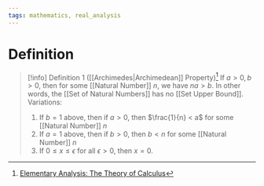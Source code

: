 ```yaml
---
tags: mathematics, real_analysis
---
```


# Definition

> [!info] Definition 1 ([[Archimedes|Archimedean]] Property)[^1]
> If $a > 0, b > 0$, then for some [[Natural Number]] $n$, we have $na > b$. In other words, the [[Set of Natural Numbers]] has no [[Set Upper Bound]].
> Variations:
> 1) If $b =1$ above, then if $a > 0$, then $\frac{1}{n} < a$ for some [[Natural Number]] $n$
> 2) If $a = 1$ above, then if $b > 0$, then $b < n$ for some [[Natural Number]] $n$
> 3) If $0 \leq x \leq \epsilon$ for all $\epsilon > 0$, then $x = 0$.

[^1]: [Elementary Analysis: The Theory of Calculus](zotero://open-pdf/library/items/GUY2WR3V?page=37)
